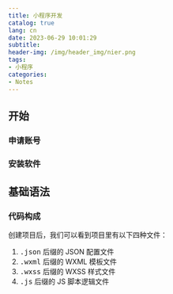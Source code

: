 ```yaml
---
title: 小程序开发
catalog: true
lang: cn
date: 2023-06-29 10:01:29
subtitle:
header-img: /img/header_img/nier.png
tags:
- 小程序
categories:
- Notes
---
```


## 开始
### 申请账号
### 安装软件


## 基础语法

### 代码构成

创建项目后，我们可以看到项目里有以下四种文件：   

1. <kbd>.json</kbd> 后缀的 JSON 配置文件
2. <kbd>.wxml</kbd> 后缀的 WXML 模板文件
3. <kbd>.wxss</kbd> 后缀的 WXSS 样式文件
4. <kbd>.js</kbd> 后缀的 JS 脚本逻辑文件

